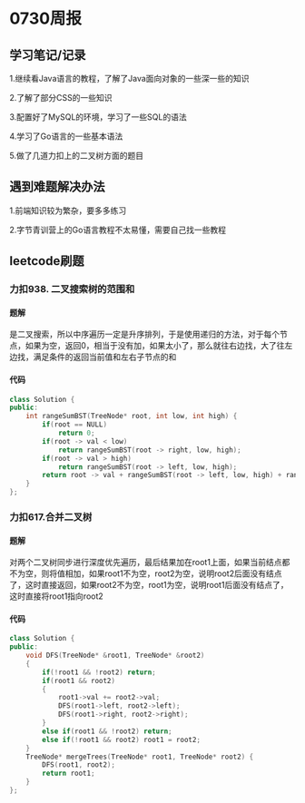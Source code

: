 # 0730周报

## 学习笔记/记录

1.继续看Java语言的教程，了解了Java面向对象的一些深一些的知识

2.了解了部分CSS的一些知识

3.配置好了MySQL的环境，学习了一些SQL的语法

4.学习了Go语言的一些基本语法

5.做了几道力扣上的二叉树方面的题目

## 遇到难题解决办法

1.前端知识较为繁杂，要多多练习

2.字节青训营上的Go语言教程不太易懂，需要自己找一些教程

## leetcode刷题

### 力扣938. 二叉搜索树的范围和

#### 题解

是二叉搜索，所以中序遍历一定是升序排列，于是使用递归的方法，对于每个节点，如果为空，返回0，相当于没有加，如果太小了，那么就往右边找，大了往左边找，满足条件的返回当前值和左右子节点的和

#### 代码

```cpp
class Solution {
public:
    int rangeSumBST(TreeNode* root, int low, int high) {
        if(root == NULL) 
            return 0;
        if(root -> val < low) 
            return rangeSumBST(root -> right, low, high);
        if(root -> val > high) 
            return rangeSumBST(root -> left, low, high);
        return root -> val + rangeSumBST(root -> left, low, high) + rangeSumBST(root -> right, low, high);
    }
};
```

### 力扣617.合并二叉树

#### 题解

对两个二叉树同步进行深度优先遍历，最后结果加在root1上面，如果当前结点都不为空，则将值相加，如果root1不为空，root2为空，说明root2后面没有结点了，这时直接返回，如果root2不为空，root1为空，说明root1后面没有结点了，这时直接将root1指向root2

#### 代码

```cpp
class Solution {
public:
    void DFS(TreeNode* &root1, TreeNode* &root2)
    {
        if(!root1 && !root2) return;
        if(root1 && root2)
        {
            root1->val += root2->val;
            DFS(root1->left, root2->left);
            DFS(root1->right, root2->right);
        }
        else if(root1 && !root2) return;
        else if(!root1 && root2) root1 = root2;
    }
    TreeNode* mergeTrees(TreeNode* root1, TreeNode* root2) {
        DFS(root1, root2);
        return root1;
    }
};
```

